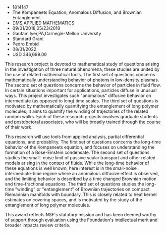 
* 1814147
* The Kompaneets Equation, Anomalous Diffusion, and Brownian Entanglement
* DMS,APPLIED MATHEMATICS
* 09/01/2018,05/23/2018
* Gautam Iyer,PA,Carnegie-Mellon University
* Standard Grant
* Pedro Embid
* 08/31/2022
* USD 346,699.00

This research project is devoted to mathematical study of questions arising in
the investigation of three natural phenomena; these studies are united by the
use of related mathematical tools. The first set of questions concerns
mathematically understanding behavior of photons in low-density plasmas. The
second set of questions concerns the behavior of particles in fluid flow. In
certain situations important for applications, particles diffuse in unusual
ways. This project investigates such "anomalous" diffusive behavior on
intermediate (as opposed to long) time scales. The third set of questions is
motivated by mathematically quantifying the entanglement of long polymer
molecules; it aims to quantify the winding of trajectories of the related random
walks. Each of these research projects involves graduate students and
postdoctoral associates, who will be broadly trained through the course of their
work.

This research will use tools from applied analysis, partial differential
equations, and probability. The first set of questions concerns the long-time
behavior of the Kompaneets equation, and focuses on understanding the formation
of a Bose-Einstein condensate. The second set of questions studies the small-
noise limit of passive scalar transport and other related models arising in the
context of fluids. While the long-time behavior of these equations is well
known, here interest is in the small-noise intermediate-time regime where an
anomalous diffusive effect is observed, and the limiting behavior is described
by a time changed Brownian motion and time-fractional equations. The third set
of questions studies the long-time "winding" or "entanglement" of Brownian
trajectories on compact Riemannian manifolds with boundary. This is closely
related to heat kernel estimates on covering spaces, and is motivated by the
study of the entanglement of long polymer molecules.

This award reflects NSF's statutory mission and has been deemed worthy of
support through evaluation using the Foundation's intellectual merit and broader
impacts review criteria.
